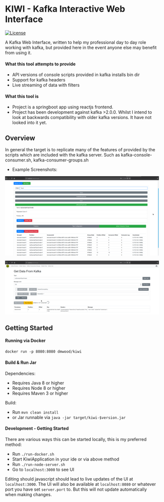 # KIWI - Kafka Interactive Web Interface

[![License](https://img.shields.io/badge/License-Apache%202.0-blue.svg)](https://opensource.org/licenses/Apache-2.0)

A Kafka Web Interface, written to help my professional day to day role working with kafka, but provided here in the event anyone else may benefit from using it.

#### What this tool attempts to provide
 - API versions of console scripts provided in kafka installs bin dir
 - Support for kafka headers
 - Live streaming of data with filters
  

#### What this tool is
 - Project is a springboot app using reactjs frontend.
 - Project has been development against kafka >2.0.0. Whilst I intend to look at backwards compatibility with older kafka versions. 
 It have not looked into it yet.
  
  
## Overview

In general the target is to replicate many of the features of provided by the scripts which are included with the kafka server. 
Such as kafka-console-consumer.sh, kafka-consumer-groups.sh

- Example Screenshots: 

![Example Screen showing Topic View](./img/TopicView.png "Topic View")


![Example Screen showing Consumer View](./img/ConsumerView.png "Consumer View")


## Getting Started

#### Running via Docker

`docker run -p 8080:8080 dmwood/kiwi `
 
#### Build & Run Jar

Dependencies: 
 - Requires Java 8 or higher 
 - Requires Node 8 or higher
 - Requires Maven 3 or higher
 
Build:
 - Run `mvn clean install`
 - or Jar runnable via `java -jar target/kiwi-$version.jar`
  
#### Development - Getting Started

There are various ways this can be started locally, this is my preferred method:

 - Run `./run-docker.sh`
 - Start KiwiApplication in your ide or via above method
 - Run `./run-node-server.sh`
 - Go to `localhost:3000` to see UI
 
Editing should javascript should lead to live updates of the UI at `localhost:3000`.
The UI will also be available at `localhost:8080` or whatever port you have set `server.port` to.
But this will not update automatically when making changes.
  
